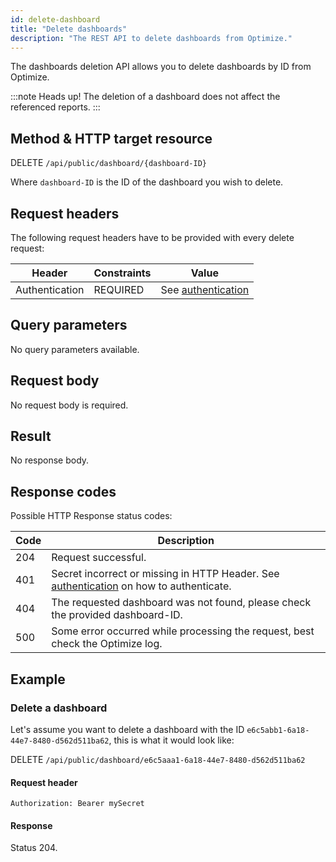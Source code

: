 ```yaml
---
id: delete-dashboard
title: "Delete dashboards"
description: "The REST API to delete dashboards from Optimize."
---
```


The dashboards deletion API allows you to delete dashboards by ID from Optimize.

:::note Heads up!
The deletion of a dashboard does not affect the referenced reports.
:::

## Method & HTTP target resource

DELETE `/api/public/dashboard/{dashboard-ID}`

Where `dashboard-ID` is the ID of the dashboard you wish to delete.

## Request headers

The following request headers have to be provided with every delete request:

| Header         | Constraints | Value                                                   |
| -------------- | ----------- | ------------------------------------------------------- |
| Authentication | REQUIRED    | See [authentication](../optimize-api-authentication.md) |

## Query parameters

No query parameters available.

## Request body

No request body is required.

## Result

No response body.

## Response codes

Possible HTTP Response status codes:

| Code | Description                                                                                                                 |
| ---- | --------------------------------------------------------------------------------------------------------------------------- |
| 204  | Request successful.                                                                                                         |
| 401  | Secret incorrect or missing in HTTP Header. See [authentication](../optimize-api-authentication.md) on how to authenticate. |
| 404  | The requested dashboard was not found, please check the provided dashboard-ID.                                              |
| 500  | Some error occurred while processing the request, best check the Optimize log.                                              |

## Example

### Delete a dashboard

Let's assume you want to delete a dashboard with the ID `e6c5abb1-6a18-44e7-8480-d562d511ba62`, this is what it would look like:

DELETE `/api/public/dashboard/e6c5aaa1-6a18-44e7-8480-d562d511ba62`

#### Request header

`Authorization: Bearer mySecret`

#### Response

Status 204.
